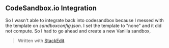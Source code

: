 ## CodeSandbox.io Integration
So I wasn't able to integrate back into codesandbox because I messed with the template on *sandboxconfig.json*.  I set the template to "none" and it did not compute.  So I had to go ahead and create a new Vanilla sandbox, 


> Written with [StackEdit](https://stackedit.io/).
<!--stackedit_data:
eyJoaXN0b3J5IjpbLTgwNDMzNTM2NV19
-->